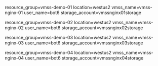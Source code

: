 resource_group=vmss-demo-01
location=westus2
vmss_name=vmss-nginx-01
user_name=bot6
storage_account=vmssnginx01storage

resource_group=vmss-demo-02
location=westus2
vmss_name=vmss-nginx-02
user_name=bot6
storage_account=vmssnginx02storage

resource_group=vmss-demo-03
location=westus2
vmss_name=vmss-nginx-03
user_name=bot6
storage_account=vmssnginx03storage

resource_group=vmss-demo-04
location=westus2
vmss_name=vmss-nginx-04
user_name=bot6
storage_account=vmssnginx04storage